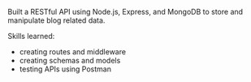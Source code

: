 Built a RESTful API using Node.js, Express, and MongoDB to store and manipulate blog related data.

Skills learned:
  - creating routes and middleware
  - creating schemas and models
  - testing APIs using Postman
